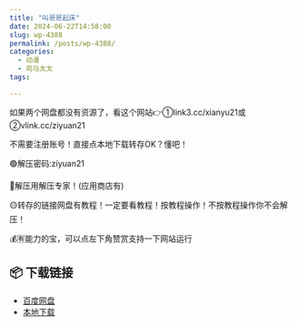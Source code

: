 ```yaml
---
title: "叫哥哥起床"
date: 2024-06-22T14:58:00
slug: wp-4388
permalink: /posts/wp-4388/
categories:
  - 动漫
  - 司马太太
tags:

---
```


如果两个网盘都没有资源了，看这个网站👉①link3.cc/xianyu21或②vlink.cc/ziyuan21

不需要注册账号！直接点本地下载转存OK？懂吧！

🟢解压密码:ziyuan21

🔵解压用解压专家！(应用商店有)

🟡转存的链接网盘有教程！一定要看教程！按教程操作！不按教程操作你不会解压！

💰🈶能力的宝，可以点左下角赞赏支持一下网站运行

## 📦 下载链接
- [百度网盘](https://blziyuan21.com/pay-download/4388?key=d6446788de&down_id=0)
- [本地下载](https://blziyuan21.com/pay-download/4388?key=d6446788de&down_id=1)

